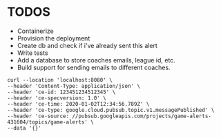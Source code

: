 # TODOS

- Containerize
- Provision the deployment
- Create db and check if i've already sent this alert
- Write tests
- Add a database to store coaches emails, league id, etc.
- Build support for sending emails to different coaches.

```
curl --location 'localhost:8080' \
--header 'Content-Type: application/json' \
--header 'ce-id: 123451234512345' \
--header 'ce-specversion: 1.0' \
--header 'ce-time: 2020-01-02T12:34:56.789Z' \
--header 'ce-type: google.cloud.pubsub.topic.v1.messagePublished' \
--header 'ce-source: //pubsub.googleapis.com/projects/game-alerts-431604/topics/game-alerts' \
--data '{}'
```

